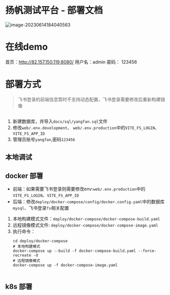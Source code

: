 # 扬帆测试平台 - 部署文档

![image-20230614184040563](http://qiniu.yangfan.gd.cn/markdown/image-20230614184040563.png)




# 在线demo

首页：http://82.157.150.119:8080/
用户名：admin
密码： 123456

# 部署方式
> 飞书登录的前端信息暂时不支持动态配置，飞书登录需要修改后重新构建镜像

## 


1. 新建数据库，并导入`docs/sql/yangfan.sql`文件
2. 修改`web/.env.development`、 `web/.env.production`中的`VITE_FS_LOGIN`、`VITE_FS_APP_ID`
3. 管理员账号`yangfan`,密码`123456`

## 本地调试

## docker 部署

* 前端：如果需要飞书登录则需要修改env:`web/.env.production`中的`VITE_FS_LOGIN`、`VITE_FS_APP_ID`
* 后端：修改`deploy/docker-compose/config/docker.config.yaml`中的数据库`mysql`、飞书登录`fs`相关配置

1. 本地构建模式文件：`deploy/docker-compose/docker-compose-build.yaml`
2. 远程镜像模式文件: `deploy/docker-compose/docker-compose-image.yaml`
3. 执行命令：
   ```shell
   cd deploy/docker-compose
   # 本地构建模式
   docker-compose up --build -f docker-compose-build.yaml --force-recreate -d
   # 远程镜像模式
   docker-compose up -f docker-compose-image.yaml
      
   ```




## k8s 部署

